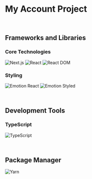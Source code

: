 # My Account Project

</br>

## Frameworks and Libraries

### Core Technologies

![Next.js](https://img.shields.io/badge/Next.js-v13.0.0-000000?logo=next.js&logoColor=000000)
![React](https://img.shields.io/badge/React-v18-61DAFB?logo=react&logoColor=61DAFB)
![React DOM](https://img.shields.io/badge/React_DOM-v18-61DAFB?logo=react&logoColor=61DAFB)

### Styling

![Emotion React](https://img.shields.io/badge/emotion%2Freact-v11.13.0-df99d4?logo=emotion&logoColor=df99d4)
![Emotion Styled](https://img.shields.io/badge/emotion%2Fstyled-v11.13.0-df99d4)

</br>

## Development Tools

### TypeScript

![TypeScript](https://img.shields.io/badge/TypeScript-v5-3178C6?logo=typescript&logoColor=3178C6)

</br>

## Package Manager

![Yarn](https://img.shields.io/badge/Yarn-4.4.0%20%7C%20PnP-2C8EBB?logo=yarn&logoColor=2C8EBB)
